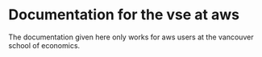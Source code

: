 # Documentation for the vse at aws

The documentation given here only works for aws users at the vancouver school of economics.
